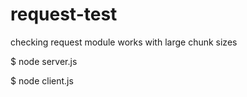 request-test
============

checking request module works with large chunk sizes

$ node server.js

$ node client.js
